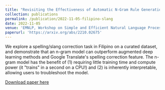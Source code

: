 ```yaml
---
title: "Revisiting the Effectiveness of Automatic N-Gram Rule Generation for Spelling Normalization in Filipino"
collection: publications
permalink: /publication/2022-11-05-filipino-slang
date: 2022-11-05
venue: 'EMNLP, Workshop on Simple and Efficient Natural Language Processing'
paperurl: 'https://arxiv.org/abs/2210.02675'
---
```

We explore a spelling/slang correction task in Filipino on a curated dataset, and demonstrate that an n-gram model can outperform augmented deep learning methods and Google Translate's spelling correction feature. The n-gram model has the benefit of (1) requiring little training time and compute power (it "trains" in a second on a CPU!) and (2) is inherently interpretable, allowing users to troubleshoot the model. 

[Download paper here](http://ljyflores.github.io/files/filipino_slang.pdf)